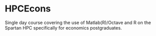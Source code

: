# HPCEcons
Single day course covering the use of Matlab(R)/Octave and R on the Spartan HPC specifically for economics postgraduates.

